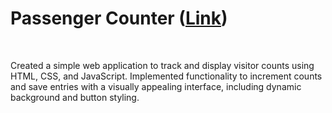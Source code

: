 <h1>Passenger Counter (<a href="https://passenger-counter-utti.netlify.app/">Link</a>)</h1>
<br>
<p>Created a simple web application to track and display visitor counts using HTML, CSS, and JavaScript. Implemented functionality to increment counts and save entries with a visually appealing interface, including dynamic background and button styling.</p>
